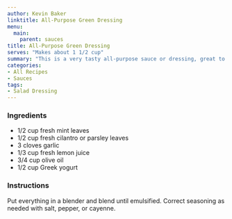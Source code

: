```yaml
---
author: Kevin Baker
linktitle: All-Purpose Green Dressing
menu:
  main:
    parent: sauces
title: All-Purpose Green Dressing
serves: "Makes about 1 1/2 cup"
summary: "This is a very tasty all-purpose sauce or dressing, great to have in your fridge for eveyrday meals."
categories:
- All Recipes
- Sauces
tags:
- Salad Dressing
---
```

### Ingredients

<div class="ingredient-list">

* 1/2 cup fresh mint leaves   
* 1/2 cup fresh cilantro or parsley leaves  
* 3 cloves garlic  
* 1/3 cup fresh lemon juice  
* 3/4 cup olive oil  
* 1/2 cup Greek yogurt  

</div>

### Instructions
Put everything in a blender and blend until emulsified. Correct seasoning as needed with salt, pepper, or cayenne.